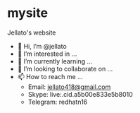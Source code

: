 # mysite
Jellato's website
- 👋 Hi, I’m @jellato
- 👀 I’m interested in ...
- 🌱 I’m currently learning ...
- 💞️ I’m looking to collaborate on ...
- 📫 How to reach me ...
  * Email: jellato418@gmail.com
  * Skype: live:.cid.a5b00e833e5b8010
  * Telegram: redhatn16
<!---
jellato/jellato is a ✨ special ✨ repository because its `README.md` (this file) appears on your GitHub profile.
You can click the Preview link to take a look at your changes.
--->
